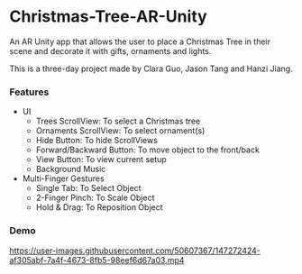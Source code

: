 # Christmas-Tree-AR-Unity

An AR Unity app that allows the user to place a Christmas Tree in their scene and decorate it with gifts, ornaments and lights.

This is a three-day project made by Clara Guo, Jason Tang and Hanzi Jiang.

### Features
* UI
    * Trees ScrollView: To select a Christmas tree
    * Ornaments ScrollView: To select ornament(s)
    * Hide Button: To hide ScrollViews
    * Forward/Backward Button: To move object to the front/back
    * View Button: To view current setup
    * Background Music
* Multi-Finger Gestures
    * Single Tab: To Select Object
    * 2-Finger Pinch: To Scale Object
    * Hold & Drag: To Reposition Object

### Demo
https://user-images.githubusercontent.com/50607367/147272424-af305abf-7a4f-4673-8fb5-98eef6d67a03.mp4

